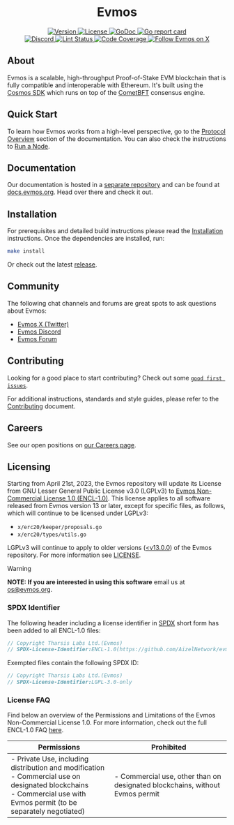 <!--
parent:
  order: false
-->

<div align="center">
  <h1> Evmos </h1>
</div>

<div align="center">
  <a href="https://github.com/AizelNetwork/evmos/releases/latest">
    <img alt="Version" src="https://img.shields.io/github/tag/evmos/evmos.svg" />
  </a>
  <a href="https://github.com/AizelNetwork/evmos/blob/main/LICENSE">
    <img alt="License" src="https://img.shields.io/github/license/evmos/evmos.svg" />
  </a>
  <a href="https://pkg.go.dev/github.com/AizelNetwork/evmos">
    <img alt="GoDoc" src="https://godoc.org/github.com/AizelNetwork/evmos?status.svg" />
  </a>
  <a href="https://goreportcard.com/report/github.com/AizelNetwork/evmos">
    <img alt="Go report card" src="https://goreportcard.com/badge/github.com/AizelNetwork/evmos"/>
  </a>
</div>
<div align="center">
  <a href="https://discord.gg/evmos">
    <img alt="Discord" src="https://img.shields.io/discord/809048090249134080.svg" />
  </a>
  <a href="https://github.com/AizelNetwork/evmos/actions?query=branch%3Amain+workflow%3ALint">
    <img alt="Lint Status" src="https://github.com/AizelNetwork/evmos/actions/workflows/lint.yml/badge.svg?branch=main" />
  </a>
  <a href="https://codecov.io/gh/evmos/evmos">
    <img alt="Code Coverage" src="https://codecov.io/gh/evmos/evmos/branch/main/graph/badge.svg" />
  </a>
  <a href="https://x.com/EvmosOrg">
    <img alt="Follow Evmos on X" src="https://x.com/EvmosOrg"/>
  </a>
</div>

## About

Evmos is a scalable, high-throughput Proof-of-Stake EVM blockchain
that is fully compatible and interoperable with Ethereum.
It's built using the [Cosmos SDK](https://github.com/cosmos/cosmos-sdk/)
which runs on top of the [CometBFT](https://github.com/cometbft/cometbft) consensus engine.

## Quick Start

To learn how Evmos works from a high-level perspective,
go to the [Protocol Overview](https://docs.evmos.org/protocol) section of the documentation.
You can also check the instructions to [Run a Node](https://docs.evmos.org/protocol/evmos-cli#run-an-evmos-node).

## Documentation

Our documentation is hosted in a [separate repository](https://github.com/evmos/docs) and can be found at [docs.evmos.org](https://docs.evmos.org).
Head over there and check it out.

## Installation

For prerequisites and detailed build instructions
please read the [Installation](https://docs.evmos.org/protocol/evmos-cli) instructions.
Once the dependencies are installed, run:

```bash
make install
```

Or check out the latest [release](https://github.com/AizelNetwork/evmos/releases).

## Community

The following chat channels and forums are great spots to ask questions about Evmos:

- [Evmos X (Twitter)](https://x.com/EvmosOrg)
- [Evmos Discord](https://discord.gg/evmos)
- [Evmos Forum](https://commonwealth.im/evmos)

## Contributing

Looking for a good place to start contributing?
Check out some
[`good first issues`](https://github.com/AizelNetwork/evmos/issues?q=is%3Aopen+is%3Aissue+label%3A%22good+first+issue%22).

For additional instructions, standards and style guides, please refer to the [Contributing](./CONTRIBUTING.md) document.

## Careers

See our open positions on [our Careers page](https://evmos.org/careers/).

## Licensing

Starting from April 21st, 2023, the Evmos repository will update its License
from GNU Lesser General Public License v3.0 (LGPLv3) to [Evmos Non-Commercial
License 1.0 (ENCL-1.0)](./LICENSE). This license applies to all software released from Evmos
version 13 or later, except for specific files, as follows, which will continue
to be licensed under LGPLv3:

- `x/erc20/keeper/proposals.go`
- `x/erc20/types/utils.go`

LGPLv3 will continue to apply to older versions ([<v13.0.0](https://github.com/AizelNetwork/evmos/releases/tag/v12.1.5))
of the Evmos repository. For more information see [LICENSE](./LICENSE).

> [!WARNING]
>
> **NOTE: If you are interested in using this software**
> email us at [os@evmos.org](mailto:os@evmos.org).

### SPDX Identifier

The following header including a license identifier in [SPDX](https://spdx.dev/learn/handling-license-info/)
short form has been added to all ENCL-1.0 files:

```go
// Copyright Tharsis Labs Ltd.(Evmos)
// SPDX-License-Identifier:ENCL-1.0(https://github.com/AizelNetwork/evmos/blob/main/LICENSE)
```

Exempted files contain the following SPDX ID:

```go
// Copyright Tharsis Labs Ltd.(Evmos)
// SPDX-License-Identifier:LGPL-3.0-only
```

### License FAQ

Find below an overview of the Permissions and Limitations of the Evmos Non-Commercial License 1.0.
For more information, check out the full ENCL-1.0 FAQ [here](./LICENSE_FAQ.md).

| Permissions                                                                                                                                                                  | Prohibited                                                                 |
| ---------------------------------------------------------------------------------------------------------------------------------------------------------------------------- | -------------------------------------------------------------------------- |
| - Private Use, including distribution and modification<br />- Commercial use on designated blockchains<br />- Commercial use with Evmos permit (to be separately negotiated) | - Commercial use, other than on designated blockchains, without Evmos permit |
